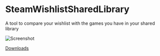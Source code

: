# SteamWishlistSharedLibrary
A tool to compare your wishlist with the games you have in your shared library

![Screenshot](http://i.imgur.com/63QUqwr.png)

[Downloads](https://github.com/BlueRaja/SteamWishlistSharedLibrary/releases)
